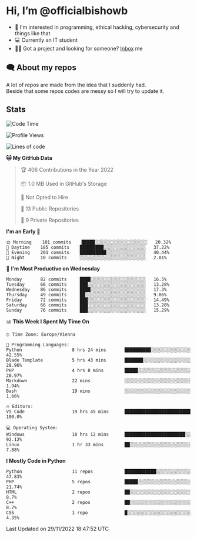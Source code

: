 # Hi, I’m @officialbishowb

- 👀 I'm interested in programming, ethical hacking, cybersecurity and things like that
- 💻 Currently an IT student
- 👩‍💻 Got a project and looking for someone? [Inbox](https://t.me/officialbishowb) me

## 🗨 About my repos
<p>A lot of repos are made from the idea that I suddenly had.<br>
Beside that some repos codes are messy so I will try to update it.</p>

## Stats
<!--START_SECTION:waka-->
![Code Time](http://img.shields.io/badge/Code%20Time-456%20hrs%2058%20mins-blue)

![Profile Views](http://img.shields.io/badge/Profile%20Views-0-blue)

![Lines of code](https://img.shields.io/badge/From%20Hello%20World%20I%27ve%20Written--255%20Thousand%20lines%20of%20code-blue)

**🐱 My GitHub Data** 

> 🏆 406 Contributions in the Year 2022
 > 
> 📦 1.0 MB Used in GitHub's Storage 
 > 
> 🚫 Not Opted to Hire
 > 
> 📜 13 Public Repositories 
 > 
> 🔑 9 Private Repositories  
 > 
**I'm an Early 🐤** 

```text
🌞 Morning    101 commits    █████░░░░░░░░░░░░░░░░░░░░   20.32% 
🌆 Daytime    185 commits    █████████░░░░░░░░░░░░░░░░   37.22% 
🌃 Evening    201 commits    ██████████░░░░░░░░░░░░░░░   40.44% 
🌙 Night      10 commits     ░░░░░░░░░░░░░░░░░░░░░░░░░   2.01%

```
📅 **I'm Most Productive on Wednesday** 

```text
Monday       82 commits     ████░░░░░░░░░░░░░░░░░░░░░   16.5% 
Tuesday      66 commits     ███░░░░░░░░░░░░░░░░░░░░░░   13.28% 
Wednesday    86 commits     ████░░░░░░░░░░░░░░░░░░░░░   17.3% 
Thursday     49 commits     ██░░░░░░░░░░░░░░░░░░░░░░░   9.86% 
Friday       72 commits     ███░░░░░░░░░░░░░░░░░░░░░░   14.49% 
Saturday     66 commits     ███░░░░░░░░░░░░░░░░░░░░░░   13.28% 
Sunday       76 commits     ███░░░░░░░░░░░░░░░░░░░░░░   15.29%

```


📊 **This Week I Spent My Time On** 

```text
⌚︎ Time Zone: Europe/Vienna

💬 Programming Languages: 
Python                   8 hrs 24 mins       ██████████░░░░░░░░░░░░░░░   42.55% 
Blade Template           5 hrs 43 mins       ███████░░░░░░░░░░░░░░░░░░   28.96% 
PHP                      4 hrs 8 mins        █████░░░░░░░░░░░░░░░░░░░░   20.97% 
Markdown                 22 mins             ░░░░░░░░░░░░░░░░░░░░░░░░░   1.94% 
Bash                     19 mins             ░░░░░░░░░░░░░░░░░░░░░░░░░   1.66%

🔥 Editors: 
VS Code                  19 hrs 45 mins      █████████████████████████   100.0%

💻 Operating System: 
Windows                  18 hrs 12 mins      ███████████████████████░░   92.12% 
Linux                    1 hr 33 mins        ██░░░░░░░░░░░░░░░░░░░░░░░   7.88%

```

**I Mostly Code in Python** 

```text
Python                   11 repos            ████████████░░░░░░░░░░░░░   47.83% 
PHP                      5 repos             █████░░░░░░░░░░░░░░░░░░░░   21.74% 
HTML                     2 repos             ██░░░░░░░░░░░░░░░░░░░░░░░   8.7% 
C++                      2 repos             ██░░░░░░░░░░░░░░░░░░░░░░░   8.7% 
CSS                      1 repo              █░░░░░░░░░░░░░░░░░░░░░░░░   4.35%

```



 Last Updated on 29/11/2022 18:47:52 UTC
<!--END_SECTION:waka-->
 

<!---
officialbishowb/officialbishowb is a ✨ special ✨ repository because its `README.md` (this file) appears on your GitHub profile.
You can click the Preview link to take a look at your changes.
--->

